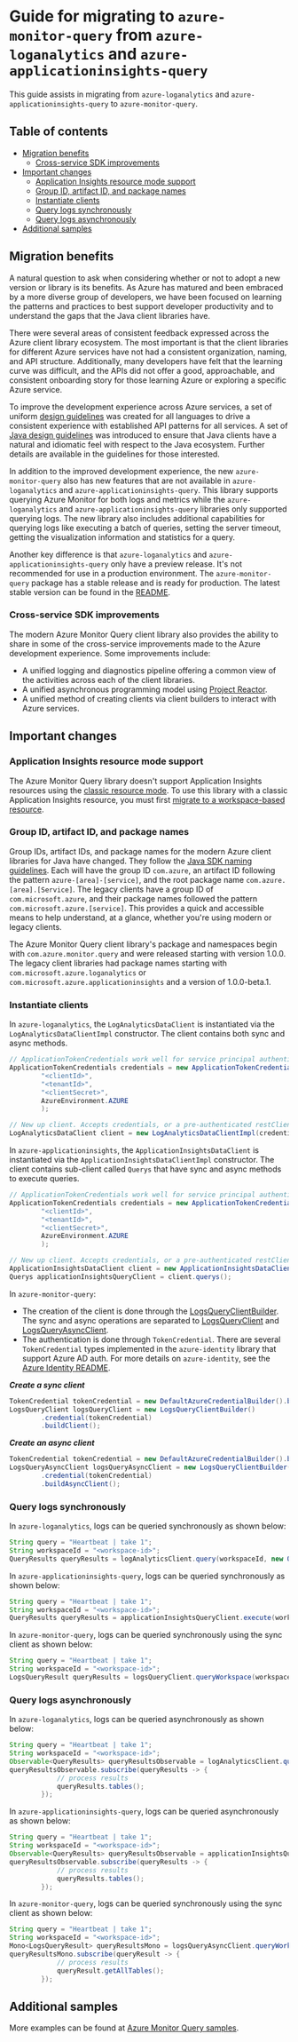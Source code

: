 # Guide for migrating to `azure-monitor-query` from `azure-loganalytics` and `azure-applicationinsights-query`

This guide assists in migrating from `azure-loganalytics` and `azure-applicationinsights-query` to `azure-monitor-query`.

## Table of contents

- [Migration benefits](#migration-benefits)
  - [Cross-service SDK improvements](#cross-service-sdk-improvements)
- [Important changes](#important-changes)
  - [Application Insights resource mode support](#application-insights-resource-mode-support)
  - [Group ID, artifact ID, and package names](#group-id-artifact-id-and-package-names)
  - [Instantiate clients](#instantiate-clients)
  - [Query logs synchronously](#query-logs-synchronously)
  - [Query logs asynchronously](#query-logs-asynchronously)
- [Additional samples](#additional-samples)

## Migration benefits

A natural question to ask when considering whether or not to adopt a new version or library is its benefits. As Azure has matured and been embraced by a more diverse group of developers, we have been 
focused on learning the patterns and practices to best support developer productivity and to understand the gaps that the Java client libraries have.

There were several areas of consistent feedback expressed across the Azure client library ecosystem. The most important is that the client libraries for different Azure services have not had a 
consistent organization, naming, and API structure. Additionally, many developers have felt that the learning curve was difficult, and the APIs did not offer a good, approachable, and consistent 
onboarding story for those learning Azure or exploring a specific Azure service.

To improve the development experience across Azure services, a set of uniform [design guidelines][Guidelines] was created for all languages to drive a
consistent experience with established API patterns for all services. A set of [Java design guidelines][GuidelinesJava] was introduced to ensure that Java clients have a natural and idiomatic feel 
with respect to the Java ecosystem. Further details are available in the guidelines for those interested.

In addition to the improved development experience, the new `azure-monitor-query` also has new features that are not available in `azure-loganalytics` and `azure-applicationinsights-query`. This library supports querying Azure Monitor for
both logs and metrics while the `azure-loganalytics` and `azure-applicationinsights-query`  libraries only supported querying logs. The new library also includes additional capabilities for querying logs like executing a batch of queries, 
setting the server timeout, getting the visualization information and statistics for a query.

Another key difference is that `azure-loganalytics` and `azure-applicationinsights-query` only have a preview release. It's not recommended for use in a production environment. The `azure-monitor-query` package has a stable release and is ready for production. The latest stable version can be found in the [README][README]. 

### Cross-service SDK improvements

The modern Azure Monitor Query client library also provides the ability to share in some of the cross-service improvements made to the Azure development experience. Some improvements include:

- A unified logging and diagnostics pipeline offering a common view of the activities across each of the client libraries.
- A unified asynchronous programming model using [Project Reactor][project-reactor].
- A unified method of creating clients via client builders to interact with Azure services.

## Important changes

### Application Insights resource mode support

The Azure Monitor Query library doesn't support Application Insights resources using the [classic resource mode](https://docs.microsoft.com/azure/azure-monitor/app/create-new-resource). To use this library with a classic Application Insights resource, you must first [migrate to a workspace-based resource](https://docs.microsoft.com/azure/azure-monitor/app/convert-classic-resource).

### Group ID, artifact ID, and package names

Group IDs, artifact IDs, and package names for the modern Azure client libraries for Java have changed. They follow the [Java SDK naming guidelines][GuidelinesJavaDesign]. Each will have the group ID `com.azure`, an artifact ID following the pattern `azure-[area]-[service]`, and the root package name `com.azure.[area].[Service]`. The legacy clients have a group ID of `com.microsoft.azure`, and their package names followed the pattern `com.microsoft.azure.[service]`. This provides a quick and accessible means to help understand, at a glance, whether you're using modern or legacy clients.

The Azure Monitor Query client library's package and namespaces begin with `com.azure.monitor.query` and were released starting with version 1.0.0. The legacy client libraries had package names starting with `com.microsoft.azure.loganalytics` or `com.microsoft.azure.applicationinsights` and a version of 1.0.0-beta.1.

### Instantiate clients

In `azure-loganalytics`, the `LogAnalyticsDataClient` is instantiated via the `LogAnalyticsDataClientImpl` constructor. The client contains both sync and async methods.

```java
// ApplicationTokenCredentials work well for service principal authentication
ApplicationTokenCredentials credentials = new ApplicationTokenCredentials(
        "<clientId>",
        "<tenantId>",
        "<clientSecret>",
        AzureEnvironment.AZURE
        );

// New up client. Accepts credentials, or a pre-authenticated restClient
LogAnalyticsDataClient client = new LogAnalyticsDataClientImpl(credentials);
```

In `azure-applicationinsights`, the `ApplicationInsightsDataClient` is instantiated via the `ApplicationInsightsDataClientImpl` constructor. The client contains sub-client called `Querys` that have sync and async methods to execute queries.

```java
// ApplicationTokenCredentials work well for service principal authentication
ApplicationTokenCredentials credentials = new ApplicationTokenCredentials(
        "<clientId>",
        "<tenantId>",
        "<clientSecret>",
        AzureEnvironment.AZURE
        );

// New up client. Accepts credentials, or a pre-authenticated restClient
ApplicationInsightsDataClient client = new ApplicationInsightsDataClientImpl(credentials);
Querys applicationInsightsQueryClient = client.querys();
```

In `azure-monitor-query`:

- The creation of the client is done through the [LogsQueryClientBuilder][LogsQueryClientBuilder]. The sync and async operations are separated to [LogsQueryClient] and [LogsQueryAsyncClient].
- The authentication is done through `TokenCredential`. There are several `TokenCredential` types implemented in the `azure-identity` library that support Azure AD auth. For more details on `azure-identity`, see the [Azure Identity README][azure-identity-readme].

***Create a sync client***
```java
TokenCredential tokenCredential = new DefaultAzureCredentialBuilder().build();
LogsQueryClient logsQueryClient = new LogsQueryClientBuilder()
        .credential(tokenCredential)
        .buildClient();
```

***Create an async client***
```java
TokenCredential tokenCredential = new DefaultAzureCredentialBuilder().build();
LogsQueryAsyncClient logsQueryAsyncClient = new LogsQueryClientBuilder()
        .credential(tokenCredential)
        .buildAsyncClient();
```

### Query logs synchronously

In `azure-loganalytics`, logs can be queried synchronously as shown below:

```java
String query = "Heartbeat | take 1";
String workspaceId = "<workspace-id>";
QueryResults queryResults = logAnalyticsClient.query(workspaceId, new QueryBody().withQuery(query));
```

In `azure-applicationinsights-query`, logs can be queried synchronously as shown below:

```java
String query = "Heartbeat | take 1";
String workspaceId = "<workspace-id>";
QueryResults queryResults = applicationInsightsQueryClient.execute(workspaceId, new QueryBody().withQuery(query));
```

In `azure-monitor-query`, logs can be queried synchronously using the sync client as shown below:

```java
String query = "Heartbeat | take 1";
String workspaceId = "<workspace-id>";
LogsQueryResult queryResults = logsQueryClient.queryWorkspace(workspaceId, query, QueryTimeInterval.ALL);
```

### Query logs asynchronously

In `azure-loganalytics`, logs can be queried asynchronously as shown below:

```java
String query = "Heartbeat | take 1";
String workspaceId = "<workspace-id>";
Observable<QueryResults> queryResultsObservable = logAnalyticsClient.queryAsync(workspaceId, new QueryBody().withQuery(query));
queryResultsObservable.subscribe(queryResults -> {
            // process results
            queryResults.tables();
        });
```

In `azure-applicationinsights-query`, logs can be queried asynchronously as shown below:

```java
String query = "Heartbeat | take 1";
String workspaceId = "<workspace-id>";
Observable<QueryResults> queryResultsObservable = applicationInsightsQueryClient.executeAsync(workspaceId, new QueryBody().withQuery(query));
queryResultsObservable.subscribe(queryResults -> {
            // process results
            queryResults.tables();
        });
```

In `azure-monitor-query`, logs can be queried synchronously using the sync client as shown below:

```java
String query = "Heartbeat | take 1";
String workspaceId = "<workspace-id>";
Mono<LogsQueryResult> queryResultsMono = logsQueryAsyncClient.queryWorkspace(workspaceId, query, QueryTimeInterval.ALL);
queryResultsMono.subscribe(queryResult -> {
            // process results
            queryResult.getAllTables();
        });
```

## Additional samples

More examples can be found at [Azure Monitor Query samples][README-Samples].

<!-- Links -->
[LogsQueryClientBuilder]: https://learn.microsoft.com/java/api/com.azure.monitor.query.logsqueryclientbuilder?view=azure-java-stable
[LogsQueryClient]: https://learn.microsoft.com/java/api/com.azure.monitor.query.logsqueryclient?view=azure-java-stable
[LogsQueryAsyncClient]: https://learn.microsoft.com/java/api/com.azure.monitor.query.logsqueryasyncclient?view=azure-java-stable
[Guidelines]: https://azure.github.io/azure-sdk/general_introduction.html
[GuidelinesJava]: https://azure.github.io/azure-sdk/java_introduction.html
[GuidelinesJavaDesign]: https://azure.github.io/azure-sdk/java_introduction.html#namespaces
[project-reactor]: https://projectreactor.io/
[README-Samples]: https://github.com/Azure/azure-sdk-for-java/blob/main/sdk/monitor/azure-monitor-query/src/samples/java/README.md
[README]: https://github.com/Azure/azure-sdk-for-java/blob/main/sdk/monitor/azure-monitor-query/README.md
[azure-identity-readme]: https://github.com/Azure/azure-sdk-for-java/blob/main/sdk/identity/azure-identity/README.md


